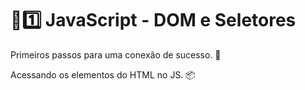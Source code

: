 # :sunrise::one: JavaScript - DOM e Seletores

Primeiros passos para uma conexão de sucesso. :seedling:

Acessando os elementos do HTML no JS. :package: